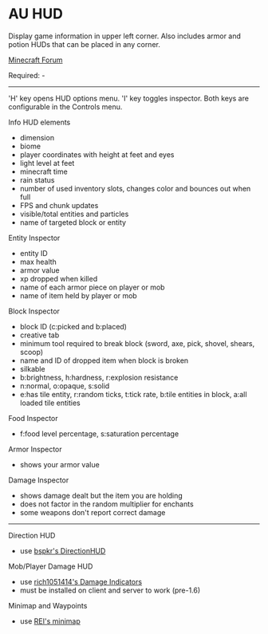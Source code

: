 AU HUD
==========

Display game information in upper left corner.
Also includes armor and potion HUDs that can be placed in any corner.

[Minecraft Forum](http://www.minecraftforum.net/topic/1945197-)

Required: -

***

'H' key opens HUD options menu.
'I' key toggles inspector.
Both keys are configurable in the Controls menu.

Info HUD elements
* dimension
* biome
* player coordinates with height at feet and eyes
* light level at feet
* minecraft time
* rain status
* number of used inventory slots, changes color and bounces out when full
* FPS and chunk updates
* visible/total entities and particles
* name of targeted block or entity

Entity Inspector
* entity ID
* max health
* armor value
* xp dropped when killed
* name of each armor piece on player or mob
* name of item held by player or mob

Block Inspector
* block ID (c:picked and b:placed)
* creative tab
* minimum tool required to break block (sword, axe, pick, shovel, shears, scoop)
* name and ID of dropped item when block is broken
* silkable
* b:brightness, h:hardness, r:explosion resistance
* n:normal, o:opaque, s:solid
* e:has tile entity, r:random ticks, t:tick rate, b:tile entities in block, a:all loaded tile entities

Food Inspector
* f:food level percentage, s:saturation percentage

Armor Inspector
* shows your armor value

Damage Inspector
* shows damage dealt but the item you are holding
* does not factor in the random multiplier for enchants
* some weapons don't report correct damage

***

Direction HUD
* use [bspkr's DirectionHUD](http://bspk.rs/MC/index.html)

Mob/Player Damage HUD
* use [rich1051414's Damage Indicators](http://www.minecraftforum.net/topic/1536685-)
* must be installed on client and server to work (pre-1.6)

Minimap and Waypoints
* use [REI's minimap](http://www.minecraftforum.net/topic/482147-)
